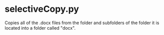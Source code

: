# selectiveCopy.py
Copies all of the .docx files from the folder and subfolders of the folder it is located into a folder called "docx".
